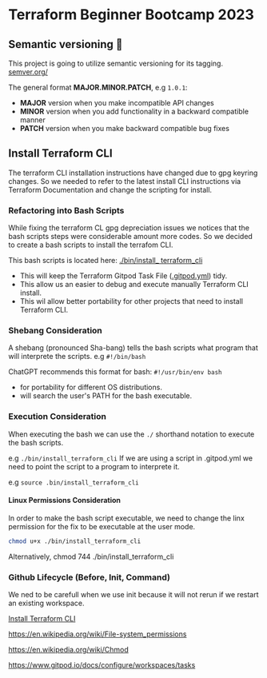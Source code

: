 # Terraform Beginner Bootcamp 2023

## Semantic versioning :mage:

This project is going to utilize semantic versioning for its tagging. [semver.org/](https://semver.org/)

The general format
**MAJOR.MINOR.PATCH**, e.g `1.0.1`:

- **MAJOR** version when you make incompatible API changes
- **MINOR** version when you add functionality in a backward compatible manner
- **PATCH** version when you make backward compatible bug fixes


## Install Terraform CLI

The terraform CLI installation instructions have changed due to gpg keyring changes. So we needed to refer to the latest install CLI instructions via Terraform Documentation and change the scripting for install.

### Refactoring into Bash Scripts

While fixing the terraform CL gpg depreciation issues we notices that the bash scripts steps were considerable amount more codes. So we decided to create a bash scripts to install the terrafom CLI. 

This bash scripts is located here: [./bin/install_ terraform_cli](./bin/install_terraform_cli)

- This will keep the Terraform Gitpod Task File ([.gitpod.yml](.gitpod.yml)) tidy.
- This allow us an easier to debug and execute manually Terraform CLI install.
- This wil allow better portability for other projects that need to install Terraform CLI.


### Shebang Consideration
A shebang (pronounced Sha-bang) tells the bash scripts what program that will interprete the scripts. e.g `#!/bin/bash`

ChatGPT recommends this format for bash: 
`#!/usr/bin/env bash`

- for portability for different OS distributions.
- will search the user's PATH for the bash executable.

### Execution Consideration
When executing the bash we can use the `./` shorthand notation to execute the bash scripts.

e.g `./bin/install_terraform_cli`
If we are using a script in .gitpod.yml we need to point the script to a program to interprete it.

e.g `source .bin/install_terraform_cli`

#### Linux Permissions Consideration

In order to make the bash script executable, we need to change the linx permission for the fix to be executable at the user mode.

```sh
chmod u+x ./bin/install_terraform_cli
```


Alternatively,
chmod 744 ./bin/install_terraform_cli


### Github Lifecycle (Before, Init, Command)

We ned to be carefull when we use init because it will not rerun if we restart an existing workspace.



[Install Terraform CLI](https://developer.hashicorp.com/terraform/tutorials/aws-get-started/install-cli)


https://en.wikipedia.org/wiki/File-system_permissions

https://en.wikipedia.org/wiki/Chmod

https://www.gitpod.io/docs/configure/workspaces/tasks